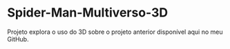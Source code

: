 # Spider-Man-Multiverso-3D
Projeto explora o uso do 3D sobre o projeto anterior disponível aqui no meu GitHub.
